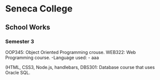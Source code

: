 # Seneca College
## School Works
 
### Semester 3
OOP345: Object Oriented Programming crouse.
WEB322: Web Programming course.
 -Language used:
               - aaa

(HTML, CSS3, Node.js, handlebars, 
DBS301: Database course that uses Oracle SQL.
